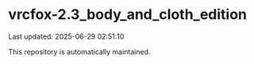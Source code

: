# vrcfox-2.3_body_and_cloth_edition

Last updated: 2025-06-29 02:51:10

This repository is automatically maintained.
